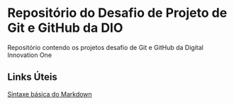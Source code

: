# Repositório do Desafio de Projeto de Git e GitHub da DIO
Repositório contendo os projetos desafio de Git e GitHub da Digital Innovation One

## Links Úteis
[Sintaxe básica do Markdown](https://www.markdownguide.org/)
